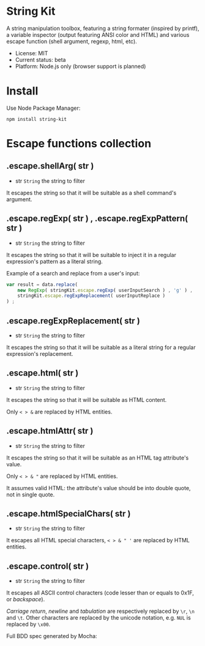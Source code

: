 

# String Kit

A string manipulation toolbox, featuring a string formater (inspired by printf), a variable inspector
(output featuring ANSI color and HTML) and various escape function (shell argument, regexp, html, etc).

* License: MIT
* Current status: beta
* Platform: Node.js only (browser support is planned)



# Install

Use Node Package Manager:

    npm install string-kit



# Escape functions collection

## .escape.shellArg( str )

* str `String` the string to filter

It escapes the string so that it will be suitable as a shell command's argument.



## .escape.regExp( str ) , .escape.regExpPattern( str ) 

* str `String` the string to filter

It escapes the string so that it will be suitable to inject it in a regular expression's pattern as a literal string.

Example of a search and replace from a user's input:
```js
var result = data.replace(
	new RegExp( stringKit.escape.regExp( userInputSearch ) , 'g' ) ,
	stringKit.escape.regExpReplacement( userInputReplace )
) ;
```



## .escape.regExpReplacement( str )

* str `String` the string to filter

It escapes the string so that it will be suitable as a literal string for a regular expression's replacement.



## .escape.html( str )

* str `String` the string to filter

It escapes the string so that it will be suitable as HTML content.

Only  `< > &` are replaced by HTML entities.



## .escape.htmlAttr( str )

* str `String` the string to filter

It escapes the string so that it will be suitable as an HTML tag attribute's value.

Only  `< > & "` are replaced by HTML entities.

It assumes valid HTML: the attribute's value should be into double quote, not in single quote.



## .escape.htmlSpecialChars( str )

* str `String` the string to filter

It escapes all HTML special characters, `< > & " '` are replaced by HTML entities.



## .escape.control( str )

* str `String` the string to filter

It escapes all ASCII control characters (code lesser than or equals to 0x1F, or *backspace*).

*Carriage return*, *newline* and *tabulation* are respectively replaced by `\r`, `\n` and `\t`.
Other characters are replaced by the unicode notation, e.g. `NUL` is replaced by `\x00`.





Full BDD spec generated by Mocha:


